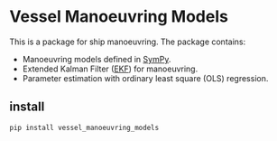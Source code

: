 # Vessel Manoeuvring Models
This is a package for ship manoeuvring. The package contains:
* Manoeuvring models defined in [SymPy](https://www.sympy.org/).
* Extended Kalman Filter ([EKF](https://en.wikipedia.org/wiki/Extended_Kalman_filter)) for manoeuvring.
* Parameter estimation with ordinary least square (OLS) regression.

## install
```pip install vessel_manoeuvring_models```

